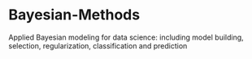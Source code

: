# Bayesian-Methods
Applied Bayesian modeling for data science: including model building, selection, regularization, classification and prediction
